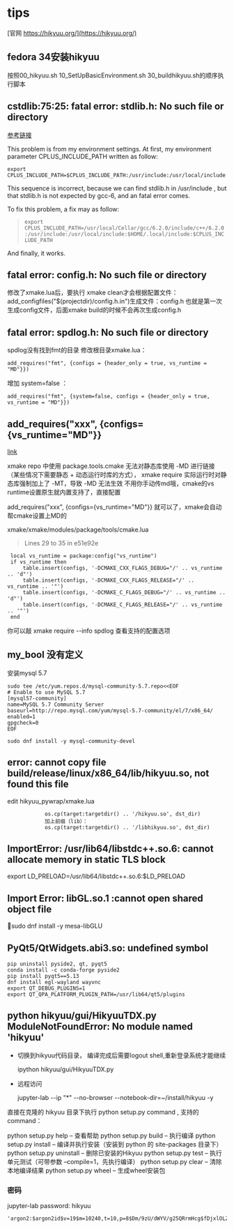 # tips

[官网 https://hikyuu.org/](https://hikyuu.org/)

## fedora 34安装hikyuu
按照00_hikyuu.sh 10_SetUpBasicEnvironment.sh 30_buildhikyuu.sh的顺序执行脚本


## cstdlib:75:25: fatal error: stdlib.h: No such file or directory
[参考链接](https://blog.argcv.com/articles/4655.c)

  This problem is from my environment settings. At first, my environment parameter CPLUS_INCLUDE_PATH written as follow:

`````
export CPLUS_INCLUDE_PATH=$CPLUS_INCLUDE_PATH:/usr/include:/usr/local/include:$HOME/.local/include:/some/other/paths
`````

This sequence is incorrect, because we can find stdlib.h in /usr/include , but that stdlib.h is not expected by gcc-6, and an fatal error comes.

To fix this problem, a fix may as follow:

>  `export CPLUS_INCLUDE_PATH=/usr/local/Cellar/gcc/6.2.0/include/c++/6.2.0:/usr/include:/usr/local/include:$HOME/.local/include:$CPLUS_INCLUDE_PATH`

And finally, it works.

## fatal error: config.h: No such file or directory
修改了xmake.lua后，要执行 xmake clean才会根据配置文件：add_configfiles("$(projectdir)/config.h.in")生成文件：config.h
也就是第一次生成config文件，后面xmake build的时候不会再次生成config.h


## fatal error: spdlog.h: No such file or directory
spdlog没有找到fmt的目录
修改根目录xmake.lua：
`````
add_requires("fmt", {configs = {header_only = true, vs_runtime = "MD"}})
``````
增加 system=false ：
`````
add_requires("fmt", {system=false, configs = {header_only = true, vs_runtime = "MD"}})
`````

## add_requires("xxx", {configs={vs_runtime="MD"}}
[link](https://github.com/xmake-io/xmake/issues/614)

xmake repo 中使用 package.tools.cmake 无法对静态库使用 -MD 进行链接（某些情况下需要静态 + 动态运行时库的方式），
xmake require 实际运行时对静态库强制加上了 -MT，导致 -MD 无法生效
不用你手动传md哦，cmake的vs runtime设置原生就内置支持了，直接配置

add_requires("xxx", {configs={vs_runtime="MD"}}
就可以了，xmake会自动帮cmake设置上MD的

xmake/xmake/modules/package/tools/cmake.lua

> Lines 29 to 35 in e51e92e
``````
 local vs_runtime = package:config("vs_runtime") 
 if vs_runtime then 
     table.insert(configs, '-DCMAKE_CXX_FLAGS_DEBUG="/' .. vs_runtime .. 'd"') 
     table.insert(configs, '-DCMAKE_CXX_FLAGS_RELEASE="/' .. vs_runtime .. '"') 
     table.insert(configs, '-DCMAKE_C_FLAGS_DEBUG="/' .. vs_runtime .. 'd"') 
     table.insert(configs, '-DCMAKE_C_FLAGS_RELEASE="/' .. vs_runtime .. '"') 
 end 
``````
你可以敲 xmake require --info spdlog 查看支持的配置选项

## my_bool 没有定义
安装mysql 5.7
``````
sudo tee /etc/yum.repos.d/mysql-community-5.7.repo<<EOF
# Enable to use MySQL 5.7
[mysql57-community]
name=MySQL 5.7 Community Server
baseurl=http://repo.mysql.com/yum/mysql-5.7-community/el/7/x86_64/
enabled=1
gpgcheck=0
EOF

sudo dnf install -y mysql-community-devel
``````

## error: cannot copy file build/release/linux/x86_64/lib/hikyuu.so, not found this file
edit hikyuu_pywrap/xmake.lua
``````
            os.cp(target:targetdir() .. '/hikyuu.so', dst_dir)
            加上前缀（lib）：
            os.cp(target:targetdir() .. '/libhikyuu.so', dst_dir)
``````

## ImportError: /usr/lib64/libstdc++.so.6: cannot allocate memory in static TLS block
  export LD_PRELOAD=/usr/lib64/libstdc++.so.6:$LD_PRELOAD

## Import Error: libGL.so.1 :cannot open shared object file
sudo dnf install -y mesa-libGLU

## PyQt5/QtWidgets.abi3.so: undefined symbol
```shell
pip uninstall pyside2, qt, pyqt5
conda install -c conda-forge pyside2
pip install pyqt5==5.13
dnf install egl-wayland wayvnc
export QT_DEBUG_PLUGINS=1
export QT_QPA_PLATFORM_PLUGIN_PATH=/usr/lib64/qt5/plugins
```

## python hikyuu/gui/HikyuuTDX.py ModuleNotFoundError: No module named 'hikyuu'
* 切换到hikyuu代码目录，
  编译完成后需要logout shell,重新登录系统才能继续

  ipython hikyuu/gui/HikyuuTDX.py

* 远程访问

  jupyter-lab --ip "*" --no-browser --notebook-dir=~/install/hikyuu -y 

直接在克隆的 hikyuu 目录下执行 python setup.py command , 支持的 command：

python setup.py help – 查看帮助
python setup.py build – 执行编译
python setup.py install – 编译并执行安装（安装到 python 的 site-packages 目录下）
python setup.py uninstall – 删除已安装的Hikyuu
python setup.py test – 执行单元测试（可带参数 –compile=1，先执行编译）
python setup.py clear – 清除本地编译结果
python setup.py wheel – 生成wheel安装包

### 密码
jupyter-lab password: hikyuu
```text
'argon2:$argon2id$v=19$m=10240,t=10,p=8$Dm/9zU/dWYV/g25QRrmHcg$fDjxlOLZhvsC4ARJSiP9UWGpTjumIlN5OQnZPOG4oTY'
```
